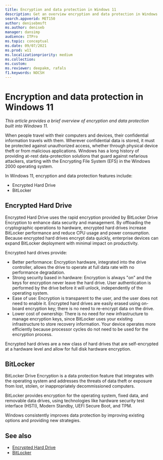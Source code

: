 ```yaml
---
title: Encryption and data protection in Windows 11
description: Get an overview encryption and data protection in Windows 11
search.appverid: MET150 
author: denisebmsft
ms.author: deniseb
manager: dansimp 
audience: ITPro
ms.topic: conceptual
ms.date: 09/07/2021
ms.prod: w11
ms.localizationpriority: medium
ms.collection: 
ms.custom: 
ms.reviewer: deepakm, rafals
f1.keywords: NOCSH  
---
```


# Encryption and data protection in Windows 11

*This article provides a brief overview of encryption and data protection built into Windows 11.*

When people travel with their computers and devices, their confidential information travels with them. Wherever confidential data is stored, it must be protected against unauthorized access, whether through physical device theft or from malicious applications. Windows has a long history of providing at-rest data-protection solutions that guard against nefarious attackers, starting with the Encrypting File System (EFS) in the Windows 2000 operating system. 

In Windows 11, encryption and data protection features include:

- Encrypted Hard Drive
- BitLocker

## Encrypted Hard Drive

Encrypted Hard Drive uses the rapid encryption provided by BitLocker Drive Encryption to enhance data security and management.
By offloading the cryptographic operations to hardware, encrypted hard drives increase BitLocker performance and reduce CPU usage and power consumption. Because encrypted hard drives encrypt data quickly, enterprise devices can expand BitLocker deployment with minimal impact on productivity.

Encrypted hard drives provide:

- Better performance: Encryption hardware, integrated into the drive controller, allows the drive to operate at full data rate with no performance degradation.
- Strong security based in hardware: Encryption is always "on" and the keys for encryption never leave the hard drive. User authentication is performed by the drive before it will unlock, independently of the operating system.
- Ease of use: Encryption is transparent to the user, and the user does not need to enable it. Encrypted hard drives are easily erased using on-board encryption key; there is no need to re-encrypt data on the drive.
- Lower cost of ownership: There is no need for new infrastructure to manage encryption keys, since BitLocker uses your existing infrastructure to store recovery information. Your device operates more efficiently because processor cycles do not need to be used for the encryption process.

Encrypted hard drives are a new class of hard drives that are self-encrypted at a hardware level and allow for full disk hardware encryption. 

## BitLocker

BitLocker Drive Encryption is a data protection feature that integrates with the operating system and addresses the threats of data theft or exposure from lost, stolen, or inappropriately decommissioned computers. 

BitLocker provides encryption for the operating system, fixed data, and removable data drives, using technologies like hardware security test interface (HSTI), Modern Standby, UEFI Secure Boot, and TPM. 

Windows consistently improves data protection by improving existing options and providing new strategies.


## See also

- [Encrypted Hard Drive](../information-protection/encrypted-hard-drive.md)
- [BitLocker](../information-protection/bitlocker/bitlocker-overview.md)

